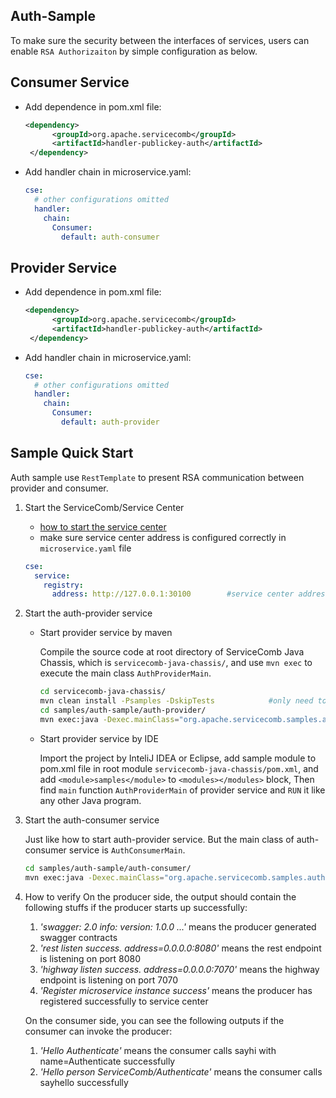 ## Auth-Sample

To make sure the security between the interfaces of services, users can enable `RSA Authorizaiton` by simple configuration as below.

## Consumer Service

* Add dependence in pom.xml file:

  ```xml
  <dependency>
        <groupId>org.apache.servicecomb</groupId>
        <artifactId>handler-publickey-auth</artifactId>
   </dependency>
  ```

* Add handler chain in microservice.yaml:

  ```yaml
  cse:
    # other configurations omitted
    handler:
      chain:
        Consumer:
          default: auth-consumer
  ```

## Provider Service

* Add dependence in pom.xml file:

  ```xml
  <dependency>
        <groupId>org.apache.servicecomb</groupId>
        <artifactId>handler-publickey-auth</artifactId>
   </dependency>
  ```

* Add handler chain in microservice.yaml:

  ```yaml
  cse:
    # other configurations omitted
    handler:
      chain:
        Consumer:
          default: auth-provider
  ```

## Sample Quick Start

Auth sample use `RestTemplate` to present RSA communication between provider and consumer.

1. Start the ServiceComb/Service Center

   - [how to start the service center](http://servicecomb.apache.org/users/setup-environment/#)
   - make sure service center address is configured correctly in `microservice.yaml` file

   ```yaml
   cse:
     service:
       registry:
         address: http://127.0.0.1:30100		#service center address
   ```

2. Start the auth-provider service

   - Start provider service by maven

     Compile the source code at root directory of ServiceComb Java Chassis, which is `servicecomb-java-chassis/`, and use `mvn exec` to execute the main class `AuthProviderMain`.

     ```bash
     cd servicecomb-java-chassis/
     mvn clean install -Psamples -DskipTests			#only need to install at first time.
     cd samples/auth-sample/auth-provider/
     mvn exec:java -Dexec.mainClass="org.apache.servicecomb.samples.auth.provider.AuthProviderMain"
     ```

   - Start provider service by IDE

     Import the project by InteliJ IDEA or Eclipse, add sample module to pom.xml file in root module `servicecomb-java-chassis/pom.xml`, and add `<module>samples</module>` to `<modules></modules>` block, Then find `main` function `AuthProviderMain` of provider service and `RUN` it like any other Java program.

3. Start the auth-consumer service

   Just like how to start auth-provider service. But the main class of auth-consumer service is `AuthConsumerMain`. 

   ```bash
   cd samples/auth-sample/auth-consumer/
   mvn exec:java -Dexec.mainClass="org.apache.servicecomb.samples.auth.consumer.AuthConsumerMain"
   ```

4. How to verify
   On the producer side, the output should contain the following stuffs if the producer starts up successfully:
   1. *'swagger: 2.0 info: version: 1.0.0 ...'* means the producer generated swagger contracts
   2. *'rest listen success. address=0.0.0.0:8080'* means the rest endpoint is listening on port 8080
   3. *'highway listen success. address=0.0.0.0:7070'* means the highway endpoint is listening on port 7070
   4. *'Register microservice instance success'* means the producer has registered successfully to service center
   
   On the consumer side, you can see the following outputs if the consumer can invoke the producer:
   1. *'Hello Authenticate'* means the consumer calls sayhi with name=Authenticate successfully
   2. *'Hello person ServiceComb/Authenticate'* means the consumer calls sayhello successfully